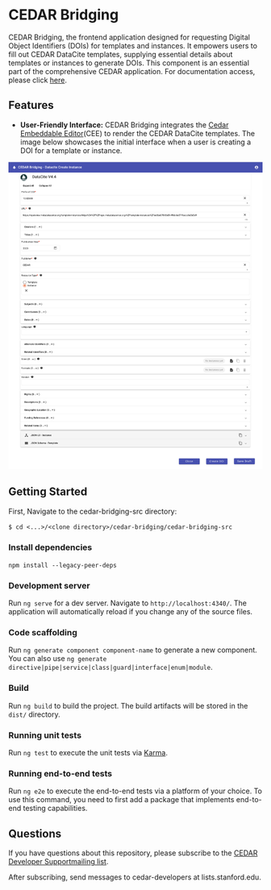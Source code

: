 
# CEDAR Bridging

CEDAR Bridging, the frontend application designed for requesting Digital Object Identifiers (DOIs) for templates and instances. It empowers users to fill out CEDAR DataCite templates, supplying essential details about templates or instances to generate DOIs. This component is an essential part of the comprehensive CEDAR application. For documentation access, please click [here](https://github.com/metadatacenter/cedar-docs/wiki).

## Features

- **User-Friendly Interface:** CEDAR Bridging integrates the [Cedar Embeddable Editor](https://github.com/metadatacenter/cedar-embeddable-editor)(CEE) to render the CEDAR DataCite templates. The image below showcases the initial interface when a user is creating a DOI for a template or instance.

![Initial Interface](cedar-bridging-dist/assets/images/initial_interface.png)

## Getting Started

First, Navigate to the cedar-bridging-src directory:
```shell
$ cd <...>/<clone directory>/cedar-bridging/cedar-bridging-src
```

### Install dependencies

`npm install --legacy-peer-deps`

### Development server

Run `ng serve` for a dev server. Navigate to `http://localhost:4340/`. The application will automatically reload if you change any of the source files.

### Code scaffolding

Run `ng generate component component-name` to generate a new component. You can also use `ng generate directive|pipe|service|class|guard|interface|enum|module`.

### Build

Run `ng build` to build the project. The build artifacts will be stored in the `dist/` directory.

### Running unit tests

Run `ng test` to execute the unit tests via [Karma](https://karma-runner.github.io).

### Running end-to-end tests

Run `ng e2e` to execute the end-to-end tests via a platform of your choice. To use this command, you need to first add a package that implements end-to-end testing capabilities.

## Questions

If you have questions about this repository, please subscribe to the
[CEDAR Developer Supportmailing list](https://mailman.stanford.edu/mailman/listinfo/cedar-developers).

After subscribing, send messages to cedar-developers at lists.stanford.edu.



